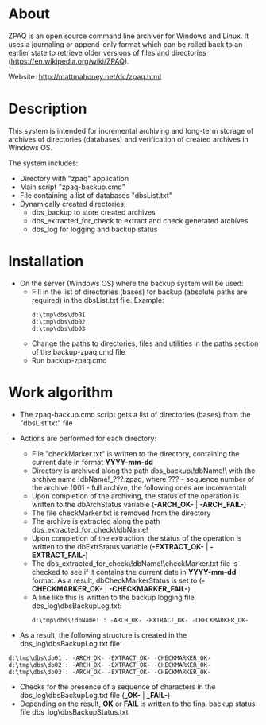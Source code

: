 # About
ZPAQ is an open source command line archiver for Windows and Linux. It uses a journaling or append-only format which can be rolled back to an earlier state to retrieve older versions of files and directories (https://en.wikipedia.org/wiki/ZPAQ).

Website: http://mattmahoney.net/dc/zpaq.html

# Description
This system is intended for incremental archiving and long-term storage of archives of directories (databases) and verification of created archives in Windows OS.

The system includes:
- Directory with "zpaq" application
- Main script "zpaq-backup.cmd"
- File containing a list of databases "dbsList.txt"
- Dynamically created directories:
  - dbs_backup to store created archives
  - dbs_extracted_for_check to extract and check generated archives
  - dbs_log for logging and backup status

# Installation
- On the server (Windows OS) where the backup system will be used:
  - Fill in the list of directories (bases) for backup (absolute paths are required) in the dbsList.txt file. Example:
    ```
    d:\tmp\dbs\db01
    d:\tmp\dbs\db02
    d:\tmp\dbs\db03
    ```
  - Change the paths to directories, files and utilities in the paths section of the backup-zpaq.cmd file
  - Run backup-zpaq.cmd

# Work algorithm
- The zpaq-backup.cmd script gets a list of directories (bases) from the "dbsList.txt" file
- Actions are performed for each directory:
  - File "checkMarker.txt" is written to the directory, containing the current date in format **YYYY-mm-dd**
  - Directory is archived along the path dbs_backup\\!dbName!\ with the archive name !dbName!_???.zpaq, where ??? - sequence number of the archive (001 - full archive, the following ones are incremental)
  - Upon completion of the archiving, the status of the operation is written to the dbArchStatus variable (**-ARCH_OK-** | **-ARCH_FAIL-**)
  - The file checkMarker.txt is removed from the directory
  - The archive is extracted along the path dbs_extracted_for_check\\!dbName!
  - Upon completion of the extraction, the status of the operation is written to the dbExtrStatus variable (**-EXTRACT_OK-** | **-EXTRACT_FAIL-**)
  - The dbs_extracted_for_check\\!dbName!\checkMarker.txt file is checked to see if it contains the current date in **YYYY-mm-dd** format. As a result, dbCheckMarkerStatus is set to (**-CHECKMARKER_OK-** | **-CHECKMARKER_FAIL-**)
  - A line like this is written to the backup logging file dbs_log\dbsBackupLog.txt:
    ```
    d:\tmp\dbs\!dbName! : -ARCH_OK- -EXTRACT_OK- -CHECKMARKER_OK-
    ```

- As a result, the following structure is created in the dbs_log\dbsBackupLog.txt file:
```
d:\tmp\dbs\db01 : -ARCH_OK- -EXTRACT_OK- -CHECKMARKER_OK-
d:\tmp\dbs\db02 : -ARCH_OK- -EXTRACT_OK- -CHECKMARKER_OK-
d:\tmp\dbs\db03 : -ARCH_OK- -EXTRACT_OK- -CHECKMARKER_OK-
```

- Checks for the presence of a sequence of characters in the dbs_log\dbsBackupLog.txt file (**_OK-** | **_FAIL-**)
- Depending on the result, **OK** or **FAIL** is written to the final backup status file dbs_log\dbsBackupStatus.txt
